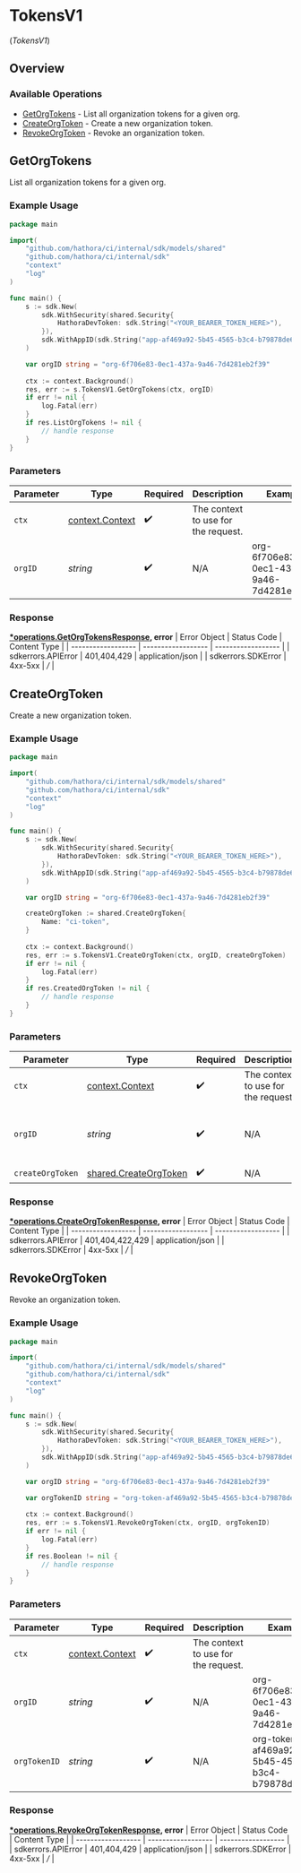 # TokensV1
(*TokensV1*)

## Overview

 

### Available Operations

* [GetOrgTokens](#getorgtokens) - List all organization tokens for a given org.
* [CreateOrgToken](#createorgtoken) - Create a new organization token.
* [RevokeOrgToken](#revokeorgtoken) - Revoke an organization token.

## GetOrgTokens

List all organization tokens for a given org.

### Example Usage

```go
package main

import(
	"github.com/hathora/ci/internal/sdk/models/shared"
	"github.com/hathora/ci/internal/sdk"
	"context"
	"log"
)

func main() {
    s := sdk.New(
        sdk.WithSecurity(shared.Security{
            HathoraDevToken: sdk.String("<YOUR_BEARER_TOKEN_HERE>"),
        }),
        sdk.WithAppID(sdk.String("app-af469a92-5b45-4565-b3c4-b79878de67d2")),
    )

    var orgID string = "org-6f706e83-0ec1-437a-9a46-7d4281eb2f39"
    
    ctx := context.Background()
    res, err := s.TokensV1.GetOrgTokens(ctx, orgID)
    if err != nil {
        log.Fatal(err)
    }
    if res.ListOrgTokens != nil {
        // handle response
    }
}
```

### Parameters

| Parameter                                             | Type                                                  | Required                                              | Description                                           | Example                                               |
| ----------------------------------------------------- | ----------------------------------------------------- | ----------------------------------------------------- | ----------------------------------------------------- | ----------------------------------------------------- |
| `ctx`                                                 | [context.Context](https://pkg.go.dev/context#Context) | :heavy_check_mark:                                    | The context to use for the request.                   |                                                       |
| `orgID`                                               | *string*                                              | :heavy_check_mark:                                    | N/A                                                   | org-6f706e83-0ec1-437a-9a46-7d4281eb2f39              |


### Response

**[*operations.GetOrgTokensResponse](../../models/operations/getorgtokensresponse.md), error**
| Error Object       | Status Code        | Content Type       |
| ------------------ | ------------------ | ------------------ |
| sdkerrors.APIError | 401,404,429        | application/json   |
| sdkerrors.SDKError | 4xx-5xx            | */*                |

## CreateOrgToken

Create a new organization token.

### Example Usage

```go
package main

import(
	"github.com/hathora/ci/internal/sdk/models/shared"
	"github.com/hathora/ci/internal/sdk"
	"context"
	"log"
)

func main() {
    s := sdk.New(
        sdk.WithSecurity(shared.Security{
            HathoraDevToken: sdk.String("<YOUR_BEARER_TOKEN_HERE>"),
        }),
        sdk.WithAppID(sdk.String("app-af469a92-5b45-4565-b3c4-b79878de67d2")),
    )

    var orgID string = "org-6f706e83-0ec1-437a-9a46-7d4281eb2f39"

    createOrgToken := shared.CreateOrgToken{
        Name: "ci-token",
    }
    
    ctx := context.Background()
    res, err := s.TokensV1.CreateOrgToken(ctx, orgID, createOrgToken)
    if err != nil {
        log.Fatal(err)
    }
    if res.CreatedOrgToken != nil {
        // handle response
    }
}
```

### Parameters

| Parameter                                                      | Type                                                           | Required                                                       | Description                                                    | Example                                                        |
| -------------------------------------------------------------- | -------------------------------------------------------------- | -------------------------------------------------------------- | -------------------------------------------------------------- | -------------------------------------------------------------- |
| `ctx`                                                          | [context.Context](https://pkg.go.dev/context#Context)          | :heavy_check_mark:                                             | The context to use for the request.                            |                                                                |
| `orgID`                                                        | *string*                                                       | :heavy_check_mark:                                             | N/A                                                            | org-6f706e83-0ec1-437a-9a46-7d4281eb2f39                       |
| `createOrgToken`                                               | [shared.CreateOrgToken](../../models/shared/createorgtoken.md) | :heavy_check_mark:                                             | N/A                                                            |                                                                |


### Response

**[*operations.CreateOrgTokenResponse](../../models/operations/createorgtokenresponse.md), error**
| Error Object       | Status Code        | Content Type       |
| ------------------ | ------------------ | ------------------ |
| sdkerrors.APIError | 401,404,422,429    | application/json   |
| sdkerrors.SDKError | 4xx-5xx            | */*                |

## RevokeOrgToken

Revoke an organization token.

### Example Usage

```go
package main

import(
	"github.com/hathora/ci/internal/sdk/models/shared"
	"github.com/hathora/ci/internal/sdk"
	"context"
	"log"
)

func main() {
    s := sdk.New(
        sdk.WithSecurity(shared.Security{
            HathoraDevToken: sdk.String("<YOUR_BEARER_TOKEN_HERE>"),
        }),
        sdk.WithAppID(sdk.String("app-af469a92-5b45-4565-b3c4-b79878de67d2")),
    )

    var orgID string = "org-6f706e83-0ec1-437a-9a46-7d4281eb2f39"

    var orgTokenID string = "org-token-af469a92-5b45-4565-b3c4-b79878de67d2"
    
    ctx := context.Background()
    res, err := s.TokensV1.RevokeOrgToken(ctx, orgID, orgTokenID)
    if err != nil {
        log.Fatal(err)
    }
    if res.Boolean != nil {
        // handle response
    }
}
```

### Parameters

| Parameter                                             | Type                                                  | Required                                              | Description                                           | Example                                               |
| ----------------------------------------------------- | ----------------------------------------------------- | ----------------------------------------------------- | ----------------------------------------------------- | ----------------------------------------------------- |
| `ctx`                                                 | [context.Context](https://pkg.go.dev/context#Context) | :heavy_check_mark:                                    | The context to use for the request.                   |                                                       |
| `orgID`                                               | *string*                                              | :heavy_check_mark:                                    | N/A                                                   | org-6f706e83-0ec1-437a-9a46-7d4281eb2f39              |
| `orgTokenID`                                          | *string*                                              | :heavy_check_mark:                                    | N/A                                                   | org-token-af469a92-5b45-4565-b3c4-b79878de67d2        |


### Response

**[*operations.RevokeOrgTokenResponse](../../models/operations/revokeorgtokenresponse.md), error**
| Error Object       | Status Code        | Content Type       |
| ------------------ | ------------------ | ------------------ |
| sdkerrors.APIError | 401,404,429        | application/json   |
| sdkerrors.SDKError | 4xx-5xx            | */*                |
